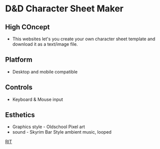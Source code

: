 # D&D Character Sheet Maker

## High COncept
 - This websites let's you create your own character sheet template and download it as a text/image file.
## Platform
 - Desktop and mobile compatible 
## Controls
  - Keyboard & Mouse input
## Esthetics
 - Graphics style - Oldschool Pixel art 
 - sound - Skyrim Bar Style ambient music, looped

[RIT](https://www.rit.edu)
